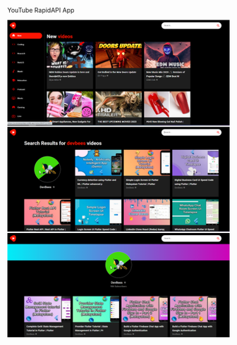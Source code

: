 YouTube RapidAPI App

<img src="screenshots/first.PNG" />
<img src="screenshots/second.PNG" />
<img src="screenshots/third.PNG" />
